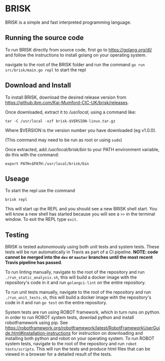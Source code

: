 # BRISK

BRISK is a simple and fast interpreted programming language.

## Running the source code

To run BRISK directly from source code, first go to https://golang.org/dl/ and follow the instructions to install golang on your operating system.

navigate to the root of the BRISK folder and run the command 
`go run src/brisk/main.go repl` to start the repl

## Download and Install

To install BRISK, download the desired release version from https://github.ibm.com/Kai-Mumford-CIC-UK/brisk/releases.

Once downloaded, extract it to */usr/local*, using a command like:

`tar -C /usr/local -xzf brisk-$VERSION-linux.tar.gz`

Where $VERSION is the version number you have downloaded (eg v1.0.0).

(This command may need to be run as root or using `sudo`)

Once extracted, add */usr/local/brisk/bin* to your PATH environment variable, do this with the command:

`export PATH=$PATH:/usr/local/brisk/bin`

## Useage

To start the repl use the command

`brisk repl`

This will start up the REPL and you should see a new BRISK shell start. You will know a new shell has started because you will see a `>>` in the terminal window. To exit the REPL type `exit`.

## Testing

BRISK is tested autonomously using both unit tests and system tests. These tests will be run automatically in Travis as part of a CI pipeline. **NOTE: code cannot be merged into the `dev` or `master` branches until the most recent Travis pipeline has passed**.

To run linting manually, navigate to the root of the repository and run `./run_static_analysis.sh`, this will build a docker image with the repository's code in it and run `golangci-lint` on the entire repository.

To run unit tests manually, navigate to the root of the repository and run `./run_unit_tests.sh`, this will build a docker image with the repository's code in it and run `go test` on the entire repository.

System tests are run using ROBOT framework, which in turn runs on python. in order to run ROBOT system tests, downlad python and install robotframework using pip. See https://robotframework.org/robotframework/latest/RobotFrameworkUserGuide.html#installation-instructions for instruction on downloading and installing both python and robot on your operating system. To run ROBOT system tests, navigate to the root of the repository and run `robot tests/scripts`. This will run the tests and produce html files that can be viewed in a browser for a detailed result of the tests.